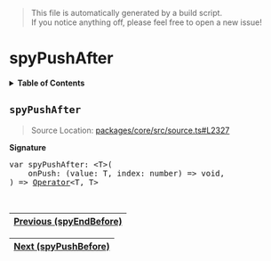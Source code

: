> This file is automatically generated by a build script.<br>If you notice anything off, please feel free to open a new issue!

# spyPushAfter

<details><summary><b>Table of Contents</b></summary>

1. [<code>spyPushAfter</code>](#spyPushAfter)</details>

## <a name="spyPushAfter"></a><code>spyPushAfter</code>

> Source Location: [packages\/core\/src\/source.ts#L2327](..\/..\/packages\/core\/src\/source.ts#L2327)

<b>Signature</b>

<pre>var spyPushAfter: &lt;T&gt;(<br>    onPush: (value: T, index: number) =&gt; void,<br>) =&gt; <a href="000-Operator.md#Operator">Operator</a>&lt;T, T&gt;</pre><br>

| [Previous \(spyEndBefore\)](079-spyEndBefore.md#readme) |
| --- |

<div align="right">

| [Next \(spyPushBefore\)](081-spyPushBefore.md#readme) |
| --- |
</div>
